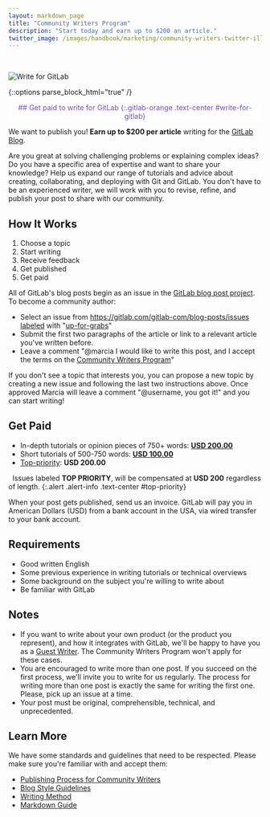 ```yaml
---
layout: markdown_page
title: "Community Writers Program"
description: "Start today and earn up to $200 an article."
twitter_image: /images/handbook/marketing/community-writers-twitter-illustration.png
---
```


<br>

![Write for GitLab](/images/handbook/marketing/community-writers-twitter-illustration.png)

{::options parse_block_html="true" /}

<div class="alert alert-purple center">
## <i class="fa fa-gitlab fa-fw" style="color:rgb(107,79,187); font-size:.85em" aria-hidden="true"></i> Get paid to write for GitLab <i class="fa fa-gitlab fa-fw" style="color:rgb(107,79,187); font-size:.85em" aria-hidden="true"></i>
{:.gitlab-orange .text-center #write-for-gitlab}
</div>

We want to publish you! **Earn up to $200 per article** writing for the [GitLab Blog].

Are you great at solving challenging problems or explaining complex ideas? Do you
have a specific area of expertise and want to share your knowledge? Help us expand
our range of tutorials and advice about creating, collaborating, and deploying with
Git and GitLab.  You don't have to be an experienced writer, we will work with you
to revise, refine, and publish your post to share with our community.

## How It Works

1. Choose a topic
2. Start writing
3. Receive feedback
4. Get published
5. Get paid

All of GitLab's blog posts begin as an issue in the [GitLab blog post project][blog-project].
To become a community author:

- Select an issue from <https://gitlab.com/gitlab-com/blog-posts/issues> [labeled](#labels) with "[up-for-grabs]"
- Submit the first two paragraphs of the article or link to a relevant article you've written before.
- Leave a comment "@marcia I would like to write this post, and I accept the terms on the [Community Writers Program](#)"

If you don't see a topic that interests you, you can propose a new topic by
creating a new issue and following the last two instructions above. Once approved Marcia will leave a comment "@username, you got it!" and you can start writing!

## Get Paid

- In-depth tutorials or opinion pieces of 750+ words: **[USD 200.00]**
- Short tutorials of 500-750 words: **[USD 100.00]**
- [Top-priority][]: **USD 200.00**

<i class="fa fa-exclamation-triangle" aria-hidden="true" style="color: rgb(49, 112, 143);"></i>&nbsp;
Issues labeled **TOP PRIORITY**, will be compensated at **USD 200** regardless of length.
{:.alert .alert-info .text-center #top-priority}

When your post gets published, send us an invoice. GitLab will pay you in
American Dollars (USD) from a bank account in the USA, via wired transfer
to your bank account.

## Requirements

- Good written English
- Some previous experience in writing tutorials or technical overviews
- Some background on the subject you're willing to write about
- Be familiar with GitLab

## Notes

- If you want to write about your own product (or the product you represent), and how it integrates with GitLab, we'll be happy to have you as a [Guest Writer](../#guest-posts). The Community Writers Program won't apply for these cases.
- You are encouraged to write more than one post. If you succeed on the first process, we'll invite you to write for us regularly. The process for writing more than one post is exactly the same for writing the first one. Please, pick up an issue at a time.
- Your post must be original, comprehensible, technical, and unprecedented.

## Learn More

We have some standards and guidelines that need to be respected. Please make sure you're familiar with and accept them:

- [Publishing Process for Community Writers][publishing-process]
- [Blog Style Guidelines][blog-style]
- [Writing Method]
- [Markdown Guide]

<!-- identifiers -->

[avail-posts]: https://gitlab.com/gitlab-com/blog-posts/issues?scope=all&state=opened&utf8=%E2%9C%93&label_name%5B%5D=Community+Posts&label_name%5B%5D=up-for-grabs
[blog-project]: https://gitlab.com/gitlab-com/blog-posts
[blog-style]: /handbook/marketing/blog/#styles-guidelines
[CI/CD/CD]: /2016/08/05/continuous-integration-delivery-and-deployment-with-gitlab/
[ConvDev]: /2016/09/13/gitlab-master-plan/#convdev
[Markdown Guide]: /handbook/marketing/developer-relations/technical-writing/markdown-guide/
[publishing-process]: /handbook/marketing/blog/#publishing-process-for-community-writers
[gitlab blog]: /blog/
[Pages group]: https://gitlab.com/groups/pages
[Writing Method]: /handbook/marketing/developer-relations/technical-writing/#writing-method
[topics-issues]: https://gitlab.com/gitlab-com/blog-posts/issues/

<!-- labels -->

[Community Posts]: https://gitlab.com/gitlab-com/blog-posts/issues?label_name%5B%5D=Community+Posts
[up-for-grabs]: https://gitlab.com/gitlab-com/blog-posts/issues?label_name%5B%5D=up-for-grabs
[USD 100.00]: https://gitlab.com/gitlab-com/blog-posts/issues?label_name%5B%5D=%24+100
[USD 200.00]: https://gitlab.com/gitlab-com/blog-posts/issues?label_name%5B%5D=%24200
[TOP-PRIORITY]: https://gitlab.com/gitlab-com/blog-posts/issues?label_name%5B%5D=TOP+PRIORITY

<style>
.center {
  text-align: center;
  display: block;
  margin-right: auto;
  margin-left: auto;
}
.alert-purple {
  color: rgb(107,79,187);
  background-color: #fff;
  border-color: rgba(107,79,187,.5);
}
.alert-purple h2 {
      margin-top: 15px;
}
</style>
